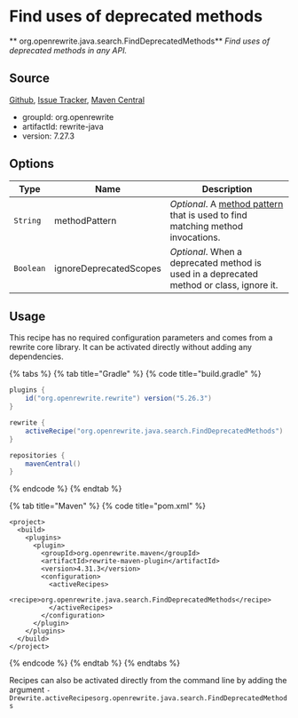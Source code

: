 # Find uses of deprecated methods

** org.openrewrite.java.search.FindDeprecatedMethods**
_Find uses of deprecated methods in any API._

## Source

[Github](https://github.com/openrewrite/rewrite), [Issue Tracker](https://github.com/openrewrite/rewrite/issues), [Maven Central](https://search.maven.org/artifact/org.openrewrite/rewrite-java/7.27.3/jar)

* groupId: org.openrewrite
* artifactId: rewrite-java
* version: 7.27.3

## Options

| Type | Name | Description |
| -- | -- | -- |
| `String` | methodPattern | *Optional*. A [method pattern](/reference/method-patterns.md) that is used to find matching method invocations. |
| `Boolean` | ignoreDeprecatedScopes | *Optional*. When a deprecated method is used in a deprecated method or class, ignore it. |


## Usage

This recipe has no required configuration parameters and comes from a rewrite core library. It can be activated directly without adding any dependencies.

{% tabs %}
{% tab title="Gradle" %}
{% code title="build.gradle" %}
```groovy
plugins {
    id("org.openrewrite.rewrite") version("5.26.3")
}

rewrite {
    activeRecipe("org.openrewrite.java.search.FindDeprecatedMethods")
}

repositories {
    mavenCentral()
}

```
{% endcode %}
{% endtab %}

{% tab title="Maven" %}
{% code title="pom.xml" %}
```markup
<project>
  <build>
    <plugins>
      <plugin>
        <groupId>org.openrewrite.maven</groupId>
        <artifactId>rewrite-maven-plugin</artifactId>
        <version>4.31.3</version>
        <configuration>
          <activeRecipes>
            <recipe>org.openrewrite.java.search.FindDeprecatedMethods</recipe>
          </activeRecipes>
        </configuration>
      </plugin>
    </plugins>
  </build>
</project>
```
{% endcode %}
{% endtab %}
{% endtabs %}

Recipes can also be activated directly from the command line by adding the argument `-Drewrite.activeRecipesorg.openrewrite.java.search.FindDeprecatedMethods`
